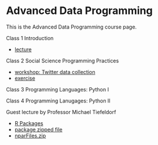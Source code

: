 # Advanced Data Programming

This is the Advanced Data Programming course page.

Class 1 Introduction
  - [lecture](static/adp_intro.pdf)


Class 2 Social Science Programming Practices
  - [workshop: Twitter data collection](https://datageneration.org/adp/twitter/)
  - [exercise](exercise/ADP_Exercise01.pdf)

Class 3 Programming Languages: Python I

Class 4 Programming Lanugages: Python II

Guest lecture by Professor Michael Tiefeldorf
  - [R Packages](static/Tiefelsdorf/Packages.html)
  - [package zipped file](https://github.com/karlho/Advanced-Data-Programming/blob/master/static/Tiefelsdorf/npar_1.0.tar.gz)
  - [nparFiles.zip](https://github.com/karlho/Advanced-Data-Programming/blob/master/static/Tiefelsdorf/nparFiles.zip)
